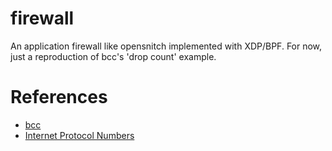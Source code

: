 # firewall

An application firewall like opensnitch implemented with XDP/BPF. For now, just
a reproduction of bcc's 'drop count' example.

# References

* [bcc](https://github.com/iovisor/bcc)
* [Internet Protocol Numbers](https://www.iana.org/assignments/protocol-numbers/protocol-numbers.xhtml)
